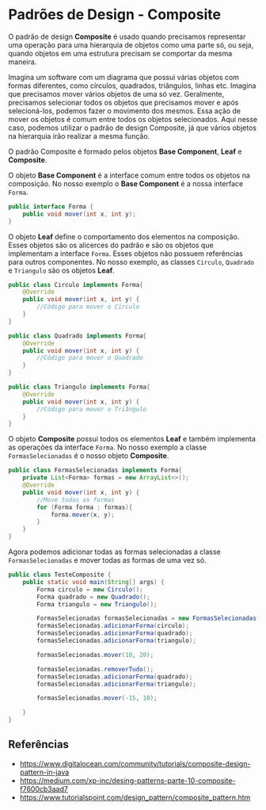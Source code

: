 # Padrões de Design - Composite

O padrão de design **Composite** é usado quando precisamos representar uma operação
para uma hierarquia de objetos como uma parte só, ou seja, quando objetos em uma
estrutura precisam se comportar da mesma maneira.

Imagina um software com um diagrama que possui várias objetos com formas diferentes,
como círculos, quadrados, triângulos, linhas etc. Imagina que precisamos mover vários
objetos de uma só vez. Geralmente, precisamos selecionar todos os objetos que precisamos
mover e após selecioná-los, podemos fazer o movimento dos mesmos. Essa ação de mover
os objetos é comum entre todos os objetos selecionados. Aqui nesse caso, podemos
utilizar o padrão de design Composite, já que vários objetos na hierarquia irão realizar
a mesma função.

O padrão Composite é formado pelos objetos **Base Component**, **Leaf** e **Composite**.

O objeto **Base Component** é a interface comum entre todos os objetos na composição.
No nosso exemplo o **Base Component** é a nossa interface ``Forma``.

````java
public interface Forma {
    public void mover(int x, int y);
}
````
O objeto **Leaf** define o comportamento dos elementos na composição. Esses objetos
são os alicerces do padrão e são os objetos que implementam a interface ``Forma``.
Esses objetos não possuem referências para outros componentes. No nosso exemplo,
as classes ``Circulo``, ``Quadrado`` e ``Triangulo`` são os objetos **Leaf**.

````java
public class Circulo implements Forma{
    @Override
    public void mover(int x, int y) {
        //Código para mover o Círculo
    }
}

public class Quadrado implements Forma{
    @Override
    public void mover(int x, int y) {
        //Código para mover o Quadrado
    }
}

public class Triangulo implements Forma{
    @Override
    public void mover(int x, int y) {
        //Código para mover o Triângulo
    }
}
````
O objeto **Composite** possui todos os elementos **Leaf** e também implementa as
operações da interface ``Forma``. No nosso exemplo a classe ``FormasSelecionadas`` é
o nosso objeto **Composite**.

````java
public class FormasSelecionadas implements Forma{
    private List<Forma> formas = new ArrayList<>();
    @Override
    public void mover(int x, int y) {
        //Move todas as formas
        for (Forma forma : formas){
            forma.mover(x, y);
        }
    }
}
````

Agora podemos adicionar todas as formas selecionadas a classe ``FormasSelecionadas`` e mover
todas as formas de uma vez só.

```java
public class TesteComposite {
    public static void main(String[] args) {
        Forma circulo = new Circulo();
        Forma quadrado = new Quadrado();
        Forma triangulo = new Triangulo();

        FormasSelecionadas formasSelecionadas = new FormasSelecionadas();
        formasSelecionadas.adicionarForma(circulo);
        formasSelecionadas.adicionarForma(quadrado);
        formasSelecionadas.adicionarForma(triangulo);

        formasSelecionadas.mover(10, 20);

        formasSelecionadas.removerTudo();
        formasSelecionadas.adicionarForma(quadrado);
        formasSelecionadas.adicionarForma(triangulo);

        formasSelecionadas.mover(-15, 10);

    }
}
```

## Referências
- https://www.digitalocean.com/community/tutorials/composite-design-pattern-in-java
- https://medium.com/xp-inc/desing-patterns-parte-10-composite-f7600cb3aad7
- https://www.tutorialspoint.com/design_pattern/composite_pattern.htm




